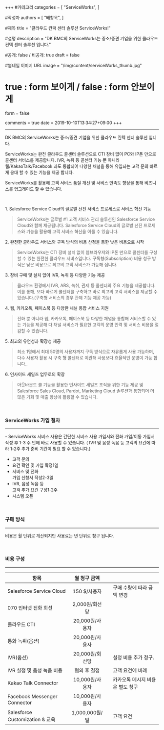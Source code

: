 +++
#카테고리
categories = [
    "ServiceWorks",
]

#작성자
authors = [
    "배창욱",
]

#제목
title = "클라우드 컨택 센터 솔루션 ServiceWorks!"

#설명
description = "DK BMC의 ServiceWorks는 중소/중견 기업을 위한 클라우드 컨텍 센터 솔루션 입니다."

#공개: false / 비공개: true
draft = false

#썸네일 이미지 URL
image = "/img/content/serviceWorks_thumb.jpg"

# true : form 보이게 / false : form 안보이게
form = false

comments = true
date = 2019-10-10T13:34:27+09:00
+++

<!-- 게시글 내용 -->
<hr class="title__hr" id="ServiceWorksBox"/>
DK BMC의 ServiceWorks는 중소/중견 기업을 위한 클라우드 컨텍 센터 솔루션 입니다.

ServiceWorks는 완전 클라우드 콜센터 솔루션으로 CTI 장비 없이 PC와 IP폰 만으로 콜센터 서비스를 제공합니다. IVR, 녹취 등 콜센터 기능 뿐 아니라 웹/KakaoTalk/Facebook 과도 통합되어 다양한 채널을 통해 유입되는 고객 문의 빠르게 응대 할 수 있는 기능을 제공 합니다.

ServiceWorks를 활용해 고객 서비스 품질 개선 및 서비스 만족도 향상을 통해 비즈니스를 업그레이드 할 수 있습니다.

<br/>

1.&nbsp;Salesforce Service Cloud의 글로벌 선진 서비스 프로세스로 서비스 혁신 기능

> ServiceWorks는 글로벌 #1 고객 서비스 관리 솔루션인 Salesforce Service Cloud와 함께 제공됩니다. Salesforce Service Cloud의 글로벌 선진 프로세스와 기능을 활용해 고객 서비스 혁신을 이룰 수 있습니다. 

2.&nbsp;완전한 클라우드 서비스와 구독 방식의 비용 산정을 통한 낮은 비용으로 시작

> ServiceWorks는 CTI 장비 설치 없이 웹브라우저와 IP폰 만으로 콜센터를 구성할 수 있는 완전한 클라우드 서비스입니다. 구독형(Subscription) 비용 청구 방식은 낮은 비용으로 최고의 고객 서비스가 가능해 집니다.

3.&nbsp;장비 구매 및 설치 없이 IVR, 녹취 등 다양한 기능 제공

> 클라우드 환경에서 IVR, ARS, 녹취, 관제 등 콜센터의 주요 기능을 제공합니다. 이를 통해, 보다 빠르게 콜센터를 구축하고 바로 최고의 고객 서비스를 제공할 수 있습니다.(구축형 서비스의 경우 관제 기능 제공 가능)

4.&nbsp;웹, 카카오톡, 페이스북 등 다양한 채널 통합 서비스 지원

> 전화 뿐 아니라 웹, 카카오톡, 페이스북 등 다양한 채널을 통합해 서비스할 수 있는 기능을 제공해 다 채널 서비스가 필요한 고객의 운영 인력 및 서비스 비용을 절감할 수 있습니다. 

5.&nbsp;최고의 유연성과 확장성 제공

> 최소 1명에서 최대 50명의 사용자까지 구독 방식으로 자유롭게 사용 가능하며, 다수 사용자 활용 시 구축 형 콜센터로 이관해 사용보다 효율적인 운영이 가능 합니다.. 

6.&nbsp;인사이드 세일즈 업무로의 확장

> 아웃바운드 콜 기능을 활용한 인사이드 세일즈 조직을 위한 기능 제공 및 Salesforce Sales Cloud, Pardot, Marketing Cloud 솔루션과 통합되어 더 많은 기회 및 매출 향상에 활용할 수 있습니다.

<br/>

### ServiceWorks 가입 절차
-------------------------------------
 -&nbsp;ServiceWorks 서비스 사용은 간단한 서비스 사용 가입서와 전화 가입/이동 가입서 작성 후 1-3 주 안에 바로 사용할 수 있습니다. ( IVR 및 음성 녹음 등 고객의 요건에 따라 1-2주 추가 준비 기간이 필요 할 수 있습니다.)

<ul id="ServiceWorksPath">
    <li><div>고객 문의</div></li>
    <li><div>요건 확인 및 가입 확정<span>1일</span></div></li>
    <li><div>서비스 및 전화<br/> 가입 신청서 작성<span>2-3일</span></div></li>
    <li><div>IVR, 음성 녹음 등<br/> 고객 추가 요건 구성<span>1-2주</span></div></li>
    <li><div>시스템 오픈</div></li>
</ul>

 <br/>

### 구매 방식
 ---------------------------------
 비용은 월 단위로 계산되지만 사용료는 년 단위로 청구 됩니다.

 <br/>

### 비용 구성
--------------------
| 항목 | <center>월 청구 금액</center> |  |  |
|---|:---:|---|---|
| Salesforce Service Cloud | 150 $/사용자 |  | 구매 수량에 따라 금액 변경 |
| 070 인터넷 전화 회선 | 2,000원/회선당 |  |  |
| 클라우드 CTI | 20,000원/사용자 |  |  |
| 통화 녹취(옵션) | 20,000원/사용자 |  |  |
| IVR(옵션) | 20,000원/회선당 |  | 설정 비용 추가 청구. |
| IVR 설정 및 음성 녹음 비용  | 협의 후 결정 |  | 고객 요건에 비례 |
| Kakao Talk Connector | 10,000원/사용자 |  | 카카오톡 메시지 비용은 별도 청구 |
| Facebook Messenger Connector | 10,000원/사용자 |  |  |
| Salesforce Customization & 교육 | 1,000,000원/일 |  | 고객 요건 |